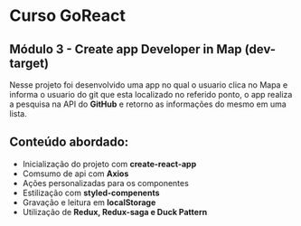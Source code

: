 # Curso GoReact

## Módulo 3 - Create app Developer in Map (dev-target)

Nesse projeto foi desenvolvido uma app no qual o usuario clica no Mapa e informa o usuario do git que esta localizado no referido ponto, o app realiza a pesquisa na API do **GitHub** e retorno as informações do mesmo em uma lista.

## Conteúdo abordado:

- Inicialização do projeto com **create-react-app**
- Comsumo de api com **Axios**
- Ações personalizadas para os componentes
- Estilização com **styled-compenents**
- Gravação e leitura em **localStorage**
- Utilização de **Redux, Redux-saga e Duck Pattern**
